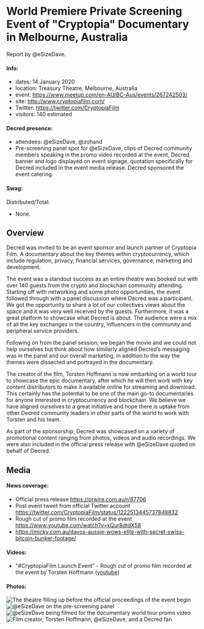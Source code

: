 # World Premiere Private Screening Event of "Cryptopia" Documentary in Melbourne, Australia

Report by @eSizeDave.

#### Info:

- dates: 14 January 2020
- location: Treasury Theatre, Melbourne, Australia
- event: https://www.meetup.com/en-AU/BC-Aus/events/267242503/
- site: http://www.cryptopiafilm.com/
- Twitter: https://twitter.com/CryptopiaFilm
- visitors: 140 estimated

#### Decred presence:

- attendees: @eSizeDave, @zohand
- Pre-screening panel spot for @eSizeDave, clips of Decred community members speaking in the promo video recorded at the event, Decred banner and logo displayed on event signage, quotation specifically for Decred included in the event media release. Decred sponsored the event catering.

#### Swag:

Distributed/Total:

- None.

## Overview

Decred was invited to be an event sponsor and launch partner of Cryptopia Film. A documentary about the key themes within cryptocurrency, which include regulation, privacy, financial services, governance, marketing and development.

The event was a standout success as an entire theatre was booked out with over 140 guests from the crypto and blockchain community attending. Starting off with networking and some photo opportunities, the event followed through with a panel discussion where Decred was a participant. We got the opportunity to share a lot of our collectives views about the space and it was very well received by the guests. Furthermore, it was a great platform to showcase what Decred is about. The audience were a mix of all the key exchanges in the country, influencers in the community and peripheral service providers.

Following on from the panel session, we began the movie and we could not help ourselves but think about how similarly aligned Decred’s messaging was in the panel and our overall marketing, in addition to the way the themes were dissected and portrayed in the documentary.

The creator of the film, Torsten Hoffmann is now embarking on a world tour to showcase the epic documentary, after which he will then work with key content distributors to make it available online for streaming and download. This certainly has the potential to be one of the main go-to documentaries for anyone interested in cryptocurrency and blockchain. We believe we have aligned ourselves to a great initiative and hope there is uptake from other Decred community leaders in other parts of the world to work with Torsten and his team.

As part of the sponsorship, Decred was showcased on a variety of promotional content ranging from photos, videos and audio recordings. We were also included in the official press release with @eSizeDave quoted on behalf of Decred.

## Media

#### News coverage:

- Official press release https://prwire.com.au/r/87706
- Post event tweet from official Twitter account https://twitter.com/CryptopiaFilm/status/1222513445737848832
- Rough cut of promo film recorded at the event https://www.youtube.com/watch?v=xQur8dtdX58
- https://micky.com.au/davos-aussie-wows-elite-with-secret-swiss-bitcoin-bunker-footage/

#### Videos:

- "#CryptopiaFilm Launch Event" - Rough cut of promo film recorded at the event by Torsten Hoffmann ([youtube](https://www.youtube.com/watch?v=xQur8dtdX58))

#### Photos:

![The theatre filling up before the official proceedings of the event begin](https://pbs.twimg.com/media/EOSoY1QU0AAMad2?format=jpg&name=medium "The theatre filling up before the official proceedings of the event begin")
![@eSizeDave on the pre-screening panel](https://pbs.twimg.com/media/EOSoY1QUcAAC5Mr?format=jpg&name=medium "@eSizeDave on the pre-screening panel")
![@eSizeDave being filmed for the documentary world tour promo video](https://pbs.twimg.com/media/EOSoY1MU8AESDzV?format=jpg&name=medium "@eSizeDave being filmed for the documentary world tour promo video")
![Film creator, Torsten Hoffmann, @eSizeDave, and a Decred fan](https://pbs.twimg.com/media/EOSoY1NVUAA60XS?format=jpg&name=medium "Film creator, Torsten Hoffmann, @eSizeDave, and a Decred fan")
